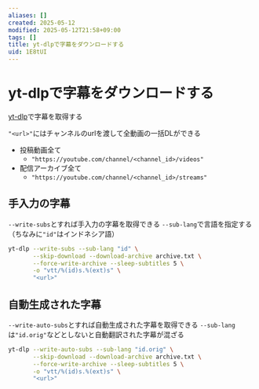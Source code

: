 ```yaml
---
aliases: []
created: 2025-05-12
modified: 2025-05-12T21:58+09:00
tags: []
title: yt-dlpで字幕をダウンロードする
uid: 1E8tUI
---
```


# yt-dlpで字幕をダウンロードする

[yt-dlp](https://github.com/yt-dlp/yt-dlp)で字幕を取得する

`"<url>"`にはチャンネルのurlを渡して全動画の一括DLができる

- 投稿動画全て
    - `"https://youtube.com/channel/<channel_id>/videos"`
- 配信アーカイブ全て
    - `"https://youtube.com/channel/<channel_id>/streams"`

## 手入力の字幕

`--write-subs`とすれば手入力の字幕を取得できる
`--sub-lang`で言語を指定する（ちなみに`"id"`はインドネシア語）

```zsh title="zsh"
yt-dlp --write-subs --sub-lang "id" \
       --skip-download --download-archive archive.txt \
       --force-write-archive --sleep-subtitles 5 \
       -o "vtt/%(id)s.%(ext)s" \
       "<url>"
```

## 自動生成された字幕

`--write-auto-subs`とすれば自動生成された字幕を取得できる
`--sub-lang`は`"id.orig"`などとしないと自動翻訳された字幕が混ざる

```zsh title="zsh"
yt-dlp --write-auto-subs --sub-lang "id.orig" \
       --skip-download --download-archive archive.txt \
       --force-write-archive --sleep-subtitles 5 \
       -o "vtt/%(id)s.%(ext)s" \
       "<url>"

```
